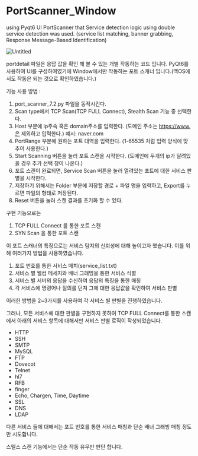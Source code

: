 # PortScanner_Window
using Pyqt6 UI PortScanner that Service detection logic using double service detection was used. (service list matching, banner grabbing, Response Message-Based Identification)

![Untitled](https://github.com/LikeyUserspray/PortScanner_Window/assets/98539049/fff7d520-8b4a-46d1-b639-0b61add98519)


portdetail 파일은 응답 값을 확인 해 볼 수 있는 개별 작동하는 코드 입니다.
PyQt6를 사용하여 UI를 구성하여였기에 Window에서만 작동하는 포트 스캐너 입니다.(맥OS에서도 작동은 되는 것으로 확인하였습니다.)

기능 사용 방법 : 
1. port_scanner_7.2.py 파일을 동작시킨다.
2. Scan type에서 TCP Scan(TCP FULL Connect), Stealth Scan 기능 중 선택한다.
3. Host 부분에 ip주속 혹은 domain주소를 입력한다. (도메인 주소는 https://www.은 제외하고 입력한다.) 예시: naver.com
4. PortRange 부분에 원하는 포트 대역을 입력한다. (1-65535 처럼 입력 양식에 맞추어 사용한다.)
5. Start Scanning 버튼을 눌러 포트 스캔을 시작한다. (도메인에 두개의 ip가 달려있을 경우 추가 선택 창이 나온다.)
6. 포트 스캔이 완료되면, Service Scan 버튼을 눌러 열려있는 포트에 대한 서비스 판별을 시작한다.
7. 저장하기 위해서는 Folder 부분에 저장할 경로 + 파일 명을 입력하고, Export를 누르면 파일의 형태로 저장된다.
8. Reset 버튼을 눌러 스캔 결과를 초기화 할 수 있다. 

구현 기능으로는
1. TCP FULL Connect 를 통한 포트 스캔
2. SYN Scan 을 통한 포트 스캔

이 포트 스캐너의 특징으로는 서비스 탐지의 신뢰성에 대해 높이고자 했습니다.
이를 위해 여러가지 방법을 사용하였습니다.
1. 포트 번호를 통한 서비스 매치(service_list.txt)
2. 서비스 별 웰컴 메세지와 배너 그래빙을 통한 서비스 식별
3. 서비스 별 서버의 응답을 수신하여 응답의 특징을 통한 매칭
4. 각 서비스에 명령어나 질의를 던져 그에 대한 응답값을 확인하여 서비스 판별
   
이러한 방법을 2~3가지를 사용하여 각 서비스 별 판별을 진행하였습니다.

그러나, 모든 서비스에 대한 판별을 구현하지 못하여 TCP FULL Connect를 통한 스캔에서 아래의 서비스 항목에 대해서만 서비스 판별 로직이 작성되었습니다. 
- HTTP
- SSH
- SMTP
- MySQL
- FTP
- Dovecot
- Telnet
- hl7
- RFB
- finger
- Echo, Chargen, Time, Daytime
- SSL
- DNS
- LDAP

다른 서비스 들에 대해서는 포트 번호를 통한 서비스 매칭과 단순 배너 그래빙 매칭 정도만 시도합니다. 

스텔스 스캔 기능에서는 단순 작동 유무만 판단 합니다.
